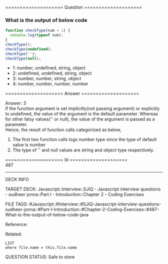 ==================== Question ====================  

### What is the output of below code

```javascript
function checkType(num = 1) {
  console.log(typeof num);
}
checkType();
checkType(undefined);
checkType('');
checkType(null);
```

- 1: number, undefined, string, object
- 2: undefined, undefined, string, object
- 3: number, number, string, object
- 4: number, number, number, number  

==================== Answer ====================  

Answer: 3  
If the function argument is set implicitly(not passing argument) or explicitly
to undefined, the value of the argument is the default parameter. Whereas for
other falsy values('' or null), the value of the argument is passed as a
parameter.  
Hence, the result of function calls categorized as below,

1. The first two function calls logs number type since the type of default value
   is number
2. The type of '' and null values are string and object type respectively.

==================== Id ====================  
487
<!--ID: 1707879797566-->

---

DECK INFO

TARGET DECK: Javascript::Interview::SJIQ - Javascript interview questions - sudheer jonna::Part I - Introduction::Chapter 2 - Coding Exercises

FILE TAGS: #Javascript::#Interview::#SJIQ-Javascript-interview-questions-sudheer-jonna::#Part-I-Introduction::#Chapter-2-Coding-Exercises::#487-What-is-the-output-of-below-code-java

Reference:

Related:

```dataview
LIST
where file.name = this.file.name
```
QUESTION STATUS: Safe to store
